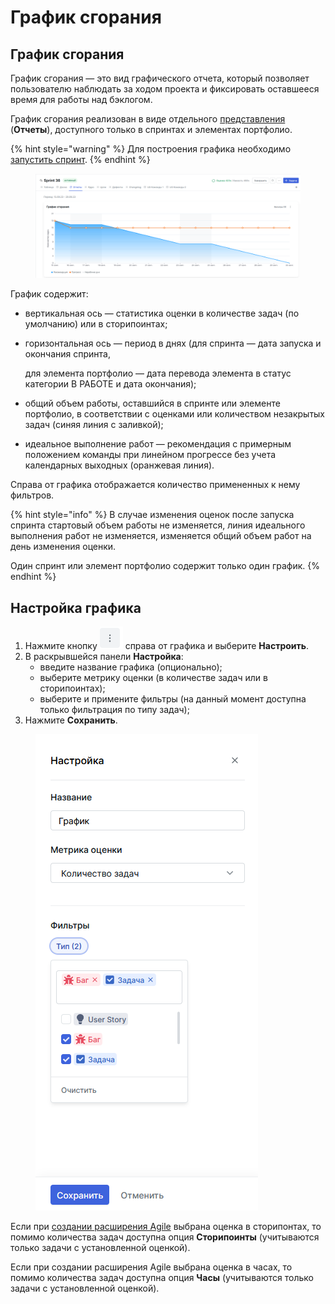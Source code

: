 # График сгорания



## График сгорания

График сгорания — это вид графического отчета, который  позволяет пользователю наблюдать за ходом проекта и фиксировать оставшееся время для работы над бэклогом.

График сгорания реализован в виде отдельного [представления](https://docs.teamstorm.io/rukovodstva/rukovodstvo-polzovatelya-teamstorm/rabota-s-zadachami/predstavlenie-zadach) (**Отчеты**), доступного только в спринтах и элементах портфолио.

{% hint style="warning" %}
Для построения графика необходимо [запустить спринт](https://docs.teamstorm.io/rukovodstva/rukovodstvo-polzovatelya-teamstorm/rabota-s-rasshireniyami/agile/zapusk-sprinta).
{% endhint %}

<figure><img src="../../../../.gitbook/assets/изображение (1) (1) (1) (1).png" alt=""><figcaption></figcaption></figure>

График содержит:

* вертикальная ось — статистика оценки в количестве задач (по умолчанию) или в сторипоинтах;
*   горизонтальная ось — период в днях (для спринта — дата запуска и окончания спринта,

    для элемента портфолио — дата перевода элемента в статус категории В РАБОТЕ и дата окончания);
* общий объем работы, оставшийся в спринте или элементе портфолио, в соответствии с оценками или количеством незакрытых задач (синяя линия с заливкой);
* идеальное выполнение работ — рекомендация с примерным положением команды при линейном прогрессе без учета календарных выходных (оранжевая линия).

Справа от графика отображается количество примененных к нему фильтров.

{% hint style="info" %}
В случае изменения оценок после запуска спринта стартовый объем работы не изменяется, линия идеального выполнения работ не изменяется, изменяется общий объем работ на день изменения оценки.

Один спринт или элемент портфолио содержит только один график.&#x20;
{% endhint %}

## Настройка графика

1. Нажмите кнопку <img src="../../../../.gitbook/assets/изображение (1) (1) (1) (1) (1).png" alt="" data-size="line"> справа от графика и выберите **Настроить**.
2. В раскрывшейся панели **Настройка**:
   * введите название графика (опционально);
   * выберите метрику оценки (в количестве задач или в сторипоинтах);
   * выберите и примените фильтры (на данный момент доступна только фильтрация по типу задач);
3. Нажмите **Сохранить**.

<figure><img src="../../../../.gitbook/assets/изображение (4) (1).png" alt=""><figcaption></figcaption></figure>

Если при [создании расширения Agile](https://docs.teamstorm.io/rukovodstva/rukovodstvo-polzovatelya-teamstorm/rabota-s-rasshireniyami/agile/dobavlenie-rasshireniya-agile) выбрана оценка в сторипонтах, то помимо количества задач доступна опция **Сторипоинты** (учитываются только задачи с установленной оценкой).

Если при создании расширения Agile выбрана оценка в часах, то помимо количества задач доступна опция **Часы** (учитываются только задачи с установленной оценкой).

